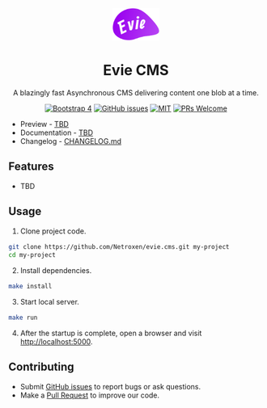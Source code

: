 
<p align="center">
  <a href="http://github.com/Netroxen/evie.cms">
    <img alt="antd-admin" height="64" src="./evie/static/img/brand/evie_logo.svg">
  </a>
</p>

<h1 align="center">Evie CMS</h1>

<div align="center">

A blazingly fast Asynchronous CMS delivering content one blob at a time.

[![Bootstrap 4](https://img.shields.io/badge/bootstrap-4.3.1-blueviolet.svg?style=flat-square)](https://getbootstrap.com)
[![GitHub issues](https://img.shields.io/github/issues/Netroxen/evie.cms.svg?style=flat-square)](https://github.com/Netroxen/evie.cms/issues)
[![MIT](https://img.shields.io/dub/l/vibe-d.svg?style=flat-square)](http://opensource.org/licenses/MIT)
[![PRs Welcome](https://img.shields.io/badge/PRs-welcome-brightgreen.svg?style=flat-square)](https://github.com/Netroxen/evie.cms/pulls)

</div>

- Preview - [TBD]()
- Documentation - [TBD]()
- Changelog - [CHANGELOG.md](https://github.com/Netroxen/evie.cms/CHANGELOG.md)


## Features

- TBD


## Usage

1. Clone project code.

```bash
git clone https://github.com/Netroxen/evie.cms.git my-project
cd my-project
```

2. Install dependencies.

```bash
make install
```

3. Start local server.

```bash
make run
```

4. After the startup is complete, open a browser and visit [http://localhost:5000](http://localhost:5000).


## Contributing

- Submit [GitHub issues](http://github.com/zuiidea/antd-admin/issues) to report bugs or ask questions.
- Make a [Pull Request](http://github.com/zuiidea/antd-admin/pulls) to improve our code.
